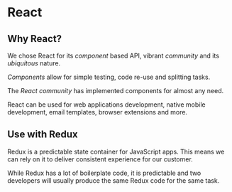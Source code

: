 # React

## Why React?

We chose React for its *component* based API, vibrant *community* and its *ubiquitous* nature.

*Components* allow for simple testing, code re-use and splitting tasks.

The *React community* has implemented components for almost any need.

React can be used for web applications development, native mobile development, email templates, browser extensions and more.

## Use with Redux

Redux is a predictable state container for JavaScript apps. This means we can rely on it to deliver consistent experience for our customer.

While Redux has a lot of boilerplate code, it is predictable and two developers will usually produce the same Redux code for the same task.
